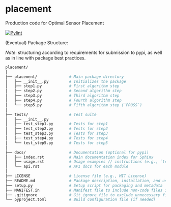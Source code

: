 # placement
Production code for Optimal Sensor Placement

[![Pylint](https://github.com/Hammerling-Research-Group/placement/actions/workflows/pylint.yml/badge.svg)](https://github.com/Hammerling-Research-Group/placement/actions/workflows/pylint.yml)

(Eventual) Package Structure: 

*Note*: structuring according to requirements for submission to pypi, as well as in line with package best practices. 

```bash
placement/
│
├── placement/              # Main package directory
│   ├── __init__.py         # Initializes the package
│   ├── step1.py            # First algorithm step
│   ├── step2.py            # Second algorithm step
│   ├── step3.py            # Third algorithm step
│   ├── step4.py            # Fourth algorithm step
│   └── step5.py            # Fifth algorithm step (`PROSS`)
│
├── tests/                  # Test suite
│   ├── __init__.py           
│   ├── test_step1.py       # Tests for step1
│   ├── test_step2.py       # Tests for step2
│   ├── test_step3.py       # Tests for step3
│   ├── test_step4.py       # Tests for step4
│   └── test_step5.py       # Tests for step5
│
├── docs/                   # Documentation (optional for pypi)
│   ├── index.rst           # Main documentation index for Sphinx
│   ├── usage.rst           # Usage examples // instructions (e.g., `test_PROSS`)
│   └── api.rst             # API docs for each module
│
├── LICENSE                 # License file (e.g., MIT License)
├── README.md               # Package description, installation, and usage instructions
├── setup.py                # Setup script for packaging and metadata
├── MANIFEST.in             # Manifest file to include non-code files in the package
├── .gitignore              # Git ignore file to exclude unnecessary files from version control per usual
└── pyproject.toml          # Build configuration file (if needed)
```
